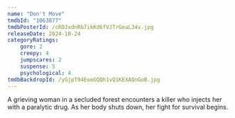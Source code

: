 ```yaml
---
name: "Don't Move"
tmdbId: "1063877"
tmdbPosterId: /cRDJxdnRb7ikKd6fVJTrGeaL34v.jpg
releaseDate: 2024-10-24
categoryRatings:
    gore: 2
    creepy: 4
    jumpscares: 2
    suspense: 5
    psychological: 4
tmdbBackdropId: /yGjpT94EoeGQQh1vQ1KEXAQnGoB.jpg
---
```

A grieving woman in a secluded forest encounters a killer who injects her with a paralytic drug. As her body shuts down, her fight for survival begins.
